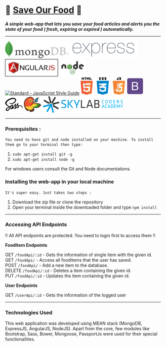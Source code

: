 # :cherries: [Save Our Food](http://save-da-food.herokuapp.com/) :cherries:

***A simple web-app that lets you save your food articles and alerts you the state of your food ( fresh, expiring or expired ) automatically.***

---

[![MongoDB](https://github.com/bijay007/SaveOurFood/blob/master/public/stylesheets/logos/mongodb.png)](https://www.mongodb.com/)
[![ExpressJS](https://github.com/bijay007/SaveOurFood/blob/master/public/stylesheets/logos/expressjs.png)](http://expressjs.com/)
[![AngularJS](https://github.com/bijay007/SaveOurFood/blob/master/public/stylesheets/logos/angularjs.png)](https://angularjs.org/)
[![NodeJS](https://github.com/bijay007/SaveOurFood/blob/master/public/stylesheets/logos/nodejs.png)](https://nodejs.org/)
[![Standard - JavaScript Style Guide](https://img.shields.io/badge/code%20style-standard-brightgreen.svg)](http://standardjs.com/) 
[![HTML5, CSS3 and JS](https://github.com/bijay007/SaveOurFood/blob/master/public/stylesheets/logos/html5-css3-js.png)](https://www.w3.org/) 
[![Bootstrap](https://github.com/bijay007/SaveOurFood/blob/master/public/stylesheets/logos/bootstrap.png)](http://getbootstrap.com/) 
[![SASS](https://github.com/bijay007/SaveOurFood/blob/master/public/stylesheets/logos/sass.png)](http://sass-lang.com/) 
[![Bower](https://github.com/bijay007/SaveOurFood/blob/master/public/stylesheets/logos/bower.png)](https://bower.io//) 
[![Skylab](https://github.com/bijay007/SaveOurFood/blob/master/public/stylesheets/logos/skylab-56.png)](http://www.skylabcoders.com/)

----------

### Prerequisites :
    You need to have git and node installed on your machine. To install them go to your terminal then type:

 1. `sudo apt-get install git -g`
 2. `sudo apt-get install node -g`  
 
For windows users consult the Git and Node documentations.
  
### Installing the web-app in your local machine

    It's super easy. Just takes two steps :
 1. Download the zip file or clone the repository
 2. Open your terminal inside the downloaded folder and type `npm install`

----------

### Accessing API Endpoints
!! All API endpoints are protected. You need to login first to access them !!

**FoodItem Endpoints**

GET `/foodApi/:id` - Gets the information of single item with the given id.  
GET `/foodApi/` - Access all fooditems that the user has saved.  
POST `/foodApi/` - Add a new item to the database.  
DELETE `/foodApi/:id` - Deletes a item containing the given id.  
PUT `/foodApi/:id` - Updates the item containing the given id.  

**User Endpoints**  

GET `/userApi/:id` - Gets the information of the logged user

----------

### Technologies Used

This web application was developed using MEAN stack (MongoDB, ExpressJS, AngularJS, NodeJS). Apart from the core, few modules like Bootstrap, Sass, Bower, Mongoose, PassportJs were used for their special functionalities.
